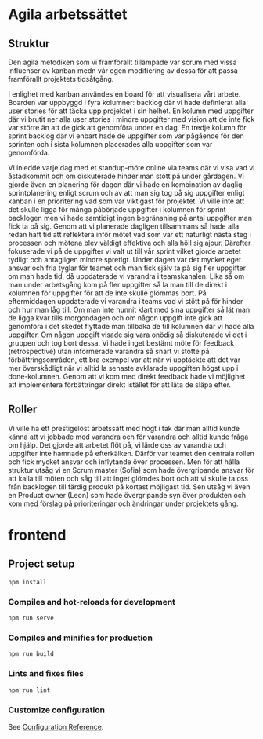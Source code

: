 # Agila arbetssättet

## Struktur
Den agila metodiken som vi framförallt tillämpade var scrum med vissa influenser av kanban medn vår egen modifiering av dessa för att passa framförallt projektets tidsåtgång.

I enlighet med kanban användes en board för att visualisera vårt arbete. Boarden var uppbyggd i fyra kolumner: backlog där vi hade definierat alla user stories för att täcka upp projektet i sin helhet. En kolumn med uppgifter där vi brutit ner alla user stories i mindre uppgifter med vision att de inte fick var större än att de gick att genomföra under en dag. En tredje kolumn för sprint backlog där vi enbart hade de uppgifter som var pågående för den sprinten och i sista kolumnen placerades alla uppgifter som var genomförda.  

Vi inledde varje dag med et standup-möte online via teams där vi visa vad vi åstadkommit och om diskuterade hinder man stött på under gårdagen. Vi gjorde även en planering för dagen där vi hade en kombination av daglig sprintplanering enligt scrum och av att man  sig tog på sig uppgifter enligt kanban i en prioritering vad som var viktigast för projektet. Vi ville inte att det skulle ligga för många påbörjade uppgifter i kolumnen för sprint backlogen men vi hade samtidigt ingen begränsning på antal uppgifter man fick ta på sig. Genom att vi planerade dagligen tillsammans så hade alla redan haft tid att reflektera inför mötet vad som var ett naturligt nästa steg i processen och mötena blev väldigt effektiva och alla höll sig ajour. Därefter fokuserade vi på de uppgifter vi valt ut till vår sprint vilket gjorde arbetet tydligt och antagligen mindre spretigt. Under dagen var det mycket eget ansvar och fria tyglar för teamet och man fick själv ta på sig fler uppgifter om man hade tid, då uppdaterade vi varandra i teamskanalen. Lika så om man under arbetsgång kom på fler uppgifter så la man till de direkt i kolumnen för uppgifter för att de inte skulle glömmas bort. På eftermiddagen uppdaterade vi varandra i teams vad vi stött på för hinder och hur man låg till. Om man inte hunnit klart med sina uppgifter så lät man de ligga kvar tills morgondagen och om någon uppgift inte gick att genomföra i det skedet flyttade man tillbaka de till kolumnen där vi hade alla uppgifter. Om någon uppgift visade sig vara onödig så diskuterade vi det i gruppen och tog bort dessa. Vi hade inget bestämt möte för feedback (retrospective) utan informerade varandra så snart vi stötte på förbättringsområden, ett bra exempel var att när vi upptäckte att det var mer överskådligt när vi alltid la senaste avklarade uppgiften högst upp i done-kolumnen. Genom att vi kom med direkt feedback hade vi möjlighet att implementera förbättringar direkt istället för att låta de släpa efter. 

## Roller 
Vi ville ha ett prestigelöst arbetssätt med högt i tak där man alltid kunde känna att vi jobbade med varandra och för varandra och alltid kunde fråga om hjälp. Det gjorde att arbetet flöt på, vi lärde oss av varandra och uppgifter inte hamnade på efterkälken. Därför var teamet den centrala rollen och fick mycket ansvar och inflytande över processen. Men för att hålla struktur utsåg vi en Scrum master (Sofia) som hade övergripande ansvar för att kalla till möten och såg till att inget glömdes bort och att vi skulle ta oss från backlogen till färdig produkt på kortast möjligast tid. Sen utsåg vi även en Product owner (Leon) som hade övergripande syn över produkten och kom med förslag på prioriteringar och ändringar under projektets gång.   


# frontend

## Project setup
```
npm install
```

### Compiles and hot-reloads for development
```
npm run serve
```

### Compiles and minifies for production
```
npm run build
```

### Lints and fixes files
```
npm run lint
```

### Customize configuration
See [Configuration Reference](https://cli.vuejs.org/config/).
